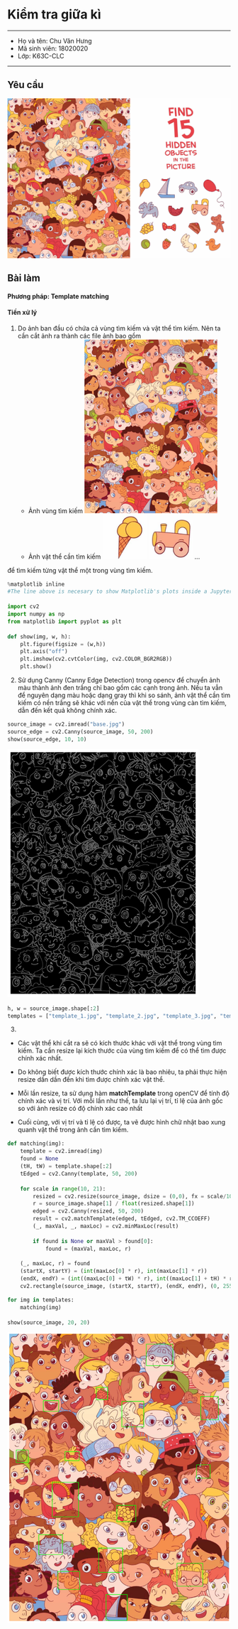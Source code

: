 # Kiểm tra giữa kì
---------------------------------
- Họ và tên: Chu Văn Hưng
- Mã sinh viên: 18020020
- Lớp: K63C-CLC
----------------------------------

## Yêu cầu
![Tìm kiếm vật thể trong ảnh](1.jpg)



## Bài làm

#### Phương pháp: Template matching

#### Tiền xử lý

1. Do ảnh ban đầu có chứa cả vùng tìm kiếm và vật thể tìm kiếm. Nên ta cần cắt ảnh ra thành các file ảnh bao gồm
    - Ảnh vùng tìm kiếm <img src="base.jpg" alt="ảnh tìm kiếm" width="300"/>
    - Ảnh vật thể cần tìm kiếm 
        <img src="template_1.jpg" alt="ảnh cần tìm kiếm" width="100"/>
        <img src="template_2.jpg" alt="ảnh cần tìm kiếm" width="100"/>
        ...
        
 để tìm kiếm từng vật thể một trong vùng tìm kiếm.


```python
%matplotlib inline
#The line above is necesary to show Matplotlib's plots inside a Jupyter Notebook

import cv2
import numpy as np
from matplotlib import pyplot as plt 

def show(img, w, h):
    plt.figure(figsize = (w,h))
    plt.axis("off")
    plt.imshow(cv2.cvtColor(img, cv2.COLOR_BGR2RGB))
    plt.show()
```

2. Sử dụng Canny (Canny Edge Detection) trong opencv để chuyển ảnh màu thành ảnh đen trắng chỉ bao gồm các cạnh trong ảnh. Nếu ta vẫn để nguyên dạng màu hoặc dạng gray thì khi so sánh, ảnh vật thể cần tìm kiếm có nền trắng sẽ khác với nền của vật thể trong vùng càn tìm kiếm, dẫn đến kết quả không chính xác.


```python
source_image = cv2.imread("base.jpg")
source_edge = cv2.Canny(source_image, 50, 200)
show(source_edge, 10, 10)
```


    
![png](output_5_0.png)
    



```python
h, w = source_image.shape[:2]
templates = ["template_1.jpg", "template_2.jpg", "template_3.jpg", "template_4.jpg", "template_5.jpg", "template_6.jpg", "template_7.jpg", "template_8.jpg", "template_9.jpg", "template_10.jpg", "template_11.jpg", "template_12.jpg", "template_13.jpg", "template_14.jpg", "template_15.jpg"]

```

3. 
  - Các vật thể khi cắt ra sẽ có kích thước khác với vật thể trong vùng tìm kiếm. Ta cần resize lại kích thước của vùng tìm kiếm để có thể tìm được chính xác nhất. 
  
  - Do không biết được kích thước chính xác là bao nhiêu, ta phải thực hiện resize dần dần đến khi tìm được chính xác vật thể.
  
  - Mỗi lần resize, ta sử dụng hàm **matchTemplate** trong openCV để tính độ chính xác và vị trí. Với mỗi lần như thế, ta lưu lại vị trí, tỉ lệ của ảnh gốc so với ảnh resize có độ chính xác cao nhất
  
  - Cuối cùng, với vị trí và tỉ lệ có được, ta vẽ được hình chữ nhật bao xung quanh vật thể trong ảnh cần tìm kiếm.


```python
def matching(img):
    template = cv2.imread(img)
    found = None
    (tH, tW) = template.shape[:2]
    tEdged = cv2.Canny(template, 50, 200)
    
    for scale in range(10, 21):
        resized = cv2.resize(source_image, dsize = (0,0), fx = scale/10, fy = scale/10)
        r = source_image.shape[1] / float(resized.shape[1])
        edged = cv2.Canny(resized, 50, 200)
        result = cv2.matchTemplate(edged, tEdged, cv2.TM_CCOEFF)
        (_, maxVal, _, maxLoc) = cv2.minMaxLoc(result)

        if found is None or maxVal > found[0]:
            found = (maxVal, maxLoc, r)

    (_, maxLoc, r) = found
    (startX, startY) = (int(maxLoc[0] * r), int(maxLoc[1] * r))
    (endX, endY) = (int((maxLoc[0] + tW) * r), int((maxLoc[1] + tH) * r))
    cv2.rectangle(source_image, (startX, startY), (endX, endY), (0, 255, 0), 2)

```


```python
for img in templates:
    matching(img)

show(source_image, 20, 20)
```


    
![png](output_9_0.png)
    



```python

```
